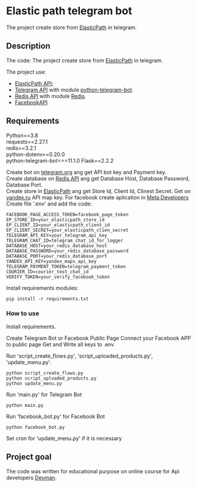# Elastic path telegram bot
The project create store from [ElasticPath](https://euwest.cm.elasticpath.com/) in telegram.


## Description
The code: 
The project create store from [ElasticPath](https://euwest.cm.elasticpath.com/) in telegram.

The project use:  
 * [ElasticPath API](https://documentation.elasticpath.com/commerce-cloud/docs/api/);  
 * [Telegram API](https://core.telegram.org/bots/api) with module [python-telegram-bot](https://github.com/python-telegram-bot/python-telegram-bot).
 * [Redis API](https://redis.io/) with module [Redis](https://github.com/redis/redis).
 * [FacebookAPI](https://developers.facebook.com/)


## Requirements
Python==3.8  
requests==2.27.1  
redis==3.2.1  
python-dotenv==0.20.0  
python-telegram-bot===11.1.0 
Flask==2.2.2

Create bot on [telegram.org](https://t.me/botfather) ang get API bot key and Payment key.  
Create database on [Redis API](https://redis.io/) ang get Database Host, Database Password, Database Port.  
Create store in [ElasticPath](https://euwest.cm.elasticpath.com/) ang get Store Id, Client Id, Clinest Secret. 
Get on [yandex.ru](https://developer.tech.yandex.ru/services/) API map key. 
For facebook create aplication in [Meta Developers](https://developers.facebook.com/)
Create file '.env' and add the code:
```
FACEBOOK_PAGE_ACCESS_TOKEN=facebook_page_token
EP_STORE_ID=your_elasticpath_store_id
EP_CLIENT_ID=your_elasticpath_client_id
EP_CLIENT_SECRET=your_elasticpath_clien_secret
TELEGRAM_API_KEY=your_telegram_api_key
TELEGRAM_CHAT_ID=telegram_chat_id_for_logger
DATABASE_HOST=your_redis_database_host
DATABASE_PASSWORD=your_redis_database_password
DATABASE_PORT=your_redis_database_port
YANDEX_API_KEY=yandex_maps_api_key
TELEGRAM_PAYMENT_TOKEN=telegram_payment_token
COURIER_ID=courier_test_chat_id
VERIFY_TOKEN=your_verify_facebook_token
```

Install requirements modules:
```
pip install -r requirements.txt	
```


### How to use

Install requirements.  

Create Telegram Bot or Facebook Public Page
Connect your Facebook APP to public page
Get and Write all keys to .env

Run 'script_create_flows.py', 'script_uploaded_products.py', 'update_menu.py'.
```
python script_create_flows.py
python script_uploaded_products.py
python update_menu.py
```

Run 'main.py' for Telegram Bot
```
python main.py	
```

Run 'facebook_bot.py' for Facebook Bot
```
python facebook_bot.py	
```

Set cron for 'update_menu.py' if it is necessary
## Project goal

The code was written for educational purpose on online course for Api developers [Devman](http://dvmn.org). 

